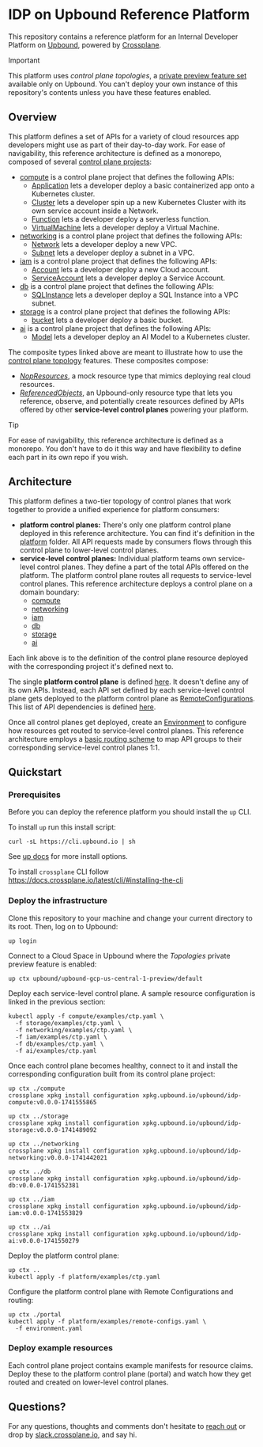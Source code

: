 # IDP on Upbound Reference Platform

This repository contains a reference platform for an Internal Developer Platform on [Upbound](https://www.upbound.io/product/upbound), powered by [Crossplane](https://crossplane.io).

> [!IMPORTANT]
> This platform uses _control plane topologies_, a [private preview feature set](https://docs.upbound.io/deploy/control-plane-topologies/) available only on Upbound. You can't deploy your own instance of this repository's contents unless you have these features enabled.

## Overview

This platform defines a set of APIs for a variety of cloud resources app developers might use as part of their day-to-day work. For ease of navigability, this reference architecture is defined as a monorepo, composed of several [control plane projects](https://docs.upbound.io/learn/core-concepts/projects/):

* [compute](compute/) is a control plane project that defines the following APIs:
  * [Application](compute/apis/applications/definition.yaml) lets a developer deploy a basic containerized app onto a Kubernetes cluster.
  * [Cluster](compute/apis/clusters/definition.yaml) lets a developer spin up a new Kubernetes Cluster with its own service account inside a Network.
  * [Function](compute/apis/functions/definition.yaml) lets a developer deploy a serverless function. 
  * [VirtualMachine](compute/apis/virtualmachines/definition.yaml) lets a developer deploy a Virtual Machine.
* [networking](networking/) is a control plane project that defines the following APIs:
  * [Network](networking/apis/networks/definition.yaml) lets a developer deploy a new VPC.
  * [Subnet](networking/apis/subnets/definition.yaml) lets a developer deploy a subnet in a VPC.
* [iam](iam/) is a control plane project that defines the following APIs:
  * [Account](iam/apis/accounts/definition.yaml) lets a developer deploy a new Cloud account.
  * [ServiceAccount](iam/apis/serviceaccounts/definition.yaml) lets a developer deploy a Service Account.
* [db](db/) is a control plane project that defines the following APIs:
  * [SQLInstance](db/apis/sqlinstances/definition.yaml) lets a developer deploy a SQL Instance into a VPC subnet.
* [storage](storage/) is a control plane project that defines the following APIs:
  * [bucket](storage/apis/buckets/definition.yaml) lets a developer deploy a basic bucket.
* [ai](ai/) is a control plane project that defines the following APIs:
  * [Model](ai/apis/models/definition.yaml) lets a developer deploy an AI Model to a Kubernetes cluster.

The composite types linked above are meant to illustrate how to use the [control plane topology](https://docs.upbound.io/deploy/control-plane-topologies/) features. These composites compose:

* [_NopResources_](https://github.com/crossplane-contrib/provider-nop), a mock resource type that mimics deploying real cloud resources.
* [_ReferencedObjects_](https://docs.upbound.io/deploy/control-plane-topologies/#compose-a-_referencedobject_), an Upbound-only resource type that lets you reference, observe, and potentially create resources defined by APIs offered by other **service-level control planes** powering your platform.

> [!TIP]
> For ease of navigability, this reference architecture is defined as a monorepo. You don't have to do it this way and have flexibility to define each part in its own repo if you wish.

## Architecture

This platform defines a two-tier topology of control planes that work together to provide a unified experience for platform consumers:

* **platform control planes:** There's only one platform control plane deployed in this reference architecture. You can find it's definition in the [platform](platform/) folder. All API requests made by consumers flows through this control plane to lower-level control planes.
* **service-level control planes:** Individual platform teams own service-level control planes. They define a part of the total APIs offered on the platform. The platform control plane routes all requests to service-level control planes. This reference architecture deploys a control plane on a domain boundary:
  * [compute](compute/examples/ctp.yaml)
  * [networking](networking/examples/ctp.yaml)
  * [iam](iam/examples/ctp.yaml)
  * [db](db/examples/ctp.yaml)
  * [storage](storage/examples/ctp.yaml)
  * [ai](ai/examples/ctp.yaml)

Each link above is to the definition of the control plane resource deployed with the corresponding project it's defined next to. 

The single **platform control plane** is defined [here](platform/examples/ctp.yaml). It doesn't define any of its own APIs. Instead, each API set defined by each service-level control plane gets deployed to the platform control plane as [RemoteConfigurations](https://docs.upbound.io/deploy/control-plane-topologies/#install-a-_remoteconfiguration_). This list of API dependencies is defined [here](platform/examples/remote-configs.yaml).

Once all control planes get deployed, create an [Environment](https://docs.upbound.io/deploy/control-plane-topologies/#use-an-_environment_-to-route-resources) to configure how resources get routed to service-level control planes. This reference architecture employs a [basic routing scheme](platform/examples/environment.yaml) to map API groups to their corresponding service-level control planes 1:1.

## Quickstart

### Prerequisites

Before you can deploy the reference platform you should install the `up` CLI.

To install `up` run this install script:

```console
curl -sL https://cli.upbound.io | sh
```

See [up docs](https://docs.upbound.io/cli/) for more install options.

To install `crossplane` CLI follow https://docs.crossplane.io/latest/cli/#installing-the-cli

### Deploy the infrastructure

Clone this repository to your machine and change your current directory to its root. Then, log on to Upbound:

```console
up login
```

Connect to a Cloud Space in Upbound where the _Topologies_ private preview feature is enabled:

```console
up ctx upbound/upbound-gcp-us-central-1-preview/default
```

Deploy each service-level control plane. A sample resource configuration is linked in the previous section:

```console
kubectl apply -f compute/examples/ctp.yaml \
  -f storage/examples/ctp.yaml \
  -f networking/examples/ctp.yaml \
  -f iam/examples/ctp.yaml \
  -f db/examples/ctp.yaml \
  -f ai/examples/ctp.yaml
```

Once each control plane becomes healthy, connect to it and install the corresponding configuration built from its control plane project:

```console
up ctx ./compute
crossplane xpkg install configuration xpkg.upbound.io/upbound/idp-compute:v0.0.0-1741555865

up ctx ../storage
crossplane xpkg install configuration xpkg.upbound.io/upbound/idp-storage:v0.0.0-1741489092

up ctx ../networking
crossplane xpkg install configuration xpkg.upbound.io/upbound/idp-networking:v0.0.0-1741442021

up ctx ../db
crossplane xpkg install configuration xpkg.upbound.io/upbound/idp-db:v0.0.0-1741552381

up ctx ../iam
crossplane xpkg install configuration xpkg.upbound.io/upbound/idp-iam:v0.0.0-1741553829

up ctx ../ai
crossplane xpkg install configuration xpkg.upbound.io/upbound/idp-ai:v0.0.0-1741550279
```

Deploy the platform control plane:

```console
up ctx ..
kubectl apply -f platform/examples/ctp.yaml
```

Configure the platform control plane with Remote Configurations and routing:

```
up ctx ./portal
kubectl apply -f platform/examples/remote-configs.yaml \
  -f environment.yaml
```

### Deploy example resources

Each control plane project contains example manifests for resource claims. Deploy these to the platform control plane (portal) and watch how they get routed and created on lower-level control planes.

## Questions?

For any questions, thoughts and comments don't hesitate to [reach
out](https://www.upbound.io/contact) or drop by
[slack.crossplane.io](https://slack.crossplane.io), and say hi.
